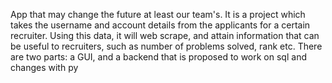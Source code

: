 App that may change the future 
at least our team's. 
It is a project which takes the username and account details from the applicants for a certain recruiter.
Using this data, it will web scrape, and attain information that can be useful to recruiters, such as number of problems solved, rank etc.
There are two parts: a GUI, and a backend that is proposed to work on sql and changes with py
